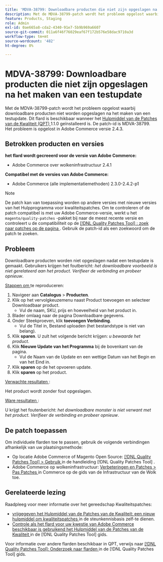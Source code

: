 ```yaml
---
title: 'MDVA-38799: Downloadbare producten die niet zijn opgeslagen na het maken van een testupdate'
description: Met de MDVA-38799-patch wordt het probleem opgelost waarbij downloadbare producten niet worden opgeslagen na het maken van een testupdate. Deze patch is beschikbaar wanneer [Quality Patches Tool (QPT)] (https://experienceleague.adobe.com/nl/docs/commerce-operations/tools/quality-patches-tool/quality-patches-tool-to-self-serve-quality-patches) 1.1.0 is geïnstalleerd. De patch-id is MDVA-38799. Het probleem is opgelost in Adobe Commerce versie 2.4.3.
feature: Products, Staging
role: Admin
exl-id: 0ae665a8-cda2-4340-91e7-5b9b969a6607
source-git-commit: 011a6f46f76029eaf67f172b576e58dac9710a3d
workflow-type: tm+mt
source-wordcount: '482'
ht-degree: 0%

---
```


# MDVA-38799: Downloadbare producten die niet zijn opgeslagen na het maken van een testupdate

Met de MDVA-38799-patch wordt het probleem opgelost waarbij downloadbare producten niet worden opgeslagen na het maken van een testupdate. Dit flard is beschikbaar wanneer het [ Hulpmiddel van de Patches van de Kwaliteit (QPT) ](https://experienceleague.adobe.com/nl/docs/commerce-operations/tools/quality-patches-tool/quality-patches-tool-to-self-serve-quality-patches) 1.1.0 geïnstalleerd is. De patch-id is MDVA-38799. Het probleem is opgelost in Adobe Commerce versie 2.4.3.

## Betrokken producten en versies

**het flard wordt gecreeerd voor de versie van Adobe Commerce:**

* Adobe Commerce over wolkeninfrastructuur 2.4.1

**Compatibel met de versies van Adobe Commerce:**

* Adobe Commerce (alle implementatiemethoden) 2.3.0-2.4.2-p1

>[!NOTE]
>
>De patch kan van toepassing worden op andere versies met nieuwe versies van het Hulpprogramma voor kwaliteitspatches. Om te controleren of de patch compatibel is met uw Adobe Commerce-versie, werkt u het `magento/quality-patches` -pakket bij naar de meest recente versie en controleert u de compatibiliteit op de [[!DNL Quality Patches Tool] : zoek naar patches op de pagina ](https://experienceleague.adobe.com/nl/docs/commerce-operations/tools/quality-patches-tool/quality-patches-tool-to-self-serve-quality-patches) . Gebruik de patch-id als een zoekwoord om de patch te zoeken.

## Probleem

Downloadbare producten worden niet opgeslagen nadat een testupdate is gemaakt. Gebruikers krijgen het foutbericht: *het downloadbare voorbeeld is niet gerelateerd aan het product. Verifieer de verbinding en probeer opnieuw*.

<u> Stappen om </u> te reproduceren:

1. Navigeer aan **Catalogus** > **Producten**.
1. Klik op het vervolgkeuzemenu naast Product toevoegen en selecteer Downloadbaar product.
   * Vul de naam, SKU, prijs en hoeveelheid van het product in.
1. Blader omlaag naar de pagina Downloadbare gegevens.
1. Onder Steekproeven, klik **toevoegen Verbinding**.
   * Vul de Titel in, Bestand uploaden (het bestandstype is niet van belang).
1. Klik **sparen**. U zult het volgende bericht krijgen: *u bewaarde het product*.
1. Klik **Nieuwe Update van het Programma** bij de bovenkant van de pagina.
   * Vul de Naam van de Update en een wettige Datum van het Begin en van het Eind in.
1. Klik **sparen** op de het opvoeren update.
1. Klik **sparen** op het product.

<u> Verwachte resultaten </u>:

Het product wordt zonder fout opgeslagen.

<u> Ware resultaten </u>:

U krijgt het foutenbericht: *het downloadbare monster is niet verwant met het product. Verifieer de verbinding en probeer opnieuw*.

## De patch toepassen

Om individuele flarden toe te passen, gebruik de volgende verbindingen afhankelijk van uw plaatsingsmethode:

* Op locatie Adobe Commerce of Magento Open Source: [[!DNL Quality Patches Tool] > Gebruik ](/help/tools/quality-patches-tool/usage.md) in de handleiding [!DNL Quality Patches Tool] .
* Adobe Commerce op wolkeninfrastructuur: [ Verbeteringen en Patches > Pas Patches ](https://experienceleague.adobe.com/docs/commerce-cloud-service/user-guide/develop/upgrade/apply-patches.html?lang=nl-NL) in Commerce op de gids van de Infrastructuur van de Wolk toe.

## Gerelateerde lezing

Raadpleeg voor meer informatie over het gereedschap Kwaliteitspatches:

* [ vrijgegeven het Hulpmiddel van de Patches van de Kwaliteit: een nieuw hulpmiddel om kwaliteitspatches ](https://experienceleague.adobe.com/nl/docs/commerce-operations/tools/quality-patches-tool/quality-patches-tool-to-self-serve-quality-patches) in de steunkennisbasis zelf-te dienen.
* [ Controle als het flard voor uw kwestie van Adobe Commerce beschikbaar is gebruikend het Hulpmiddel van de Patches van de Kwaliteit ](/help/tools/quality-patches-tool/patches-available-in-qpt/check-patch-for-magento-issue-with-magento-quality-patches.md) in de [!DNL Quality Patches Tool] gids.

Voor informatie over andere flarden beschikbaar in QPT, verwijs naar [[!DNL Quality Patches Tool]: Onderzoek naar flarden ](https://experienceleague.adobe.com/tools/commerce-quality-patches/index.html?lang=nl-NL) in de [!DNL Quality Patches Tool] gids.
